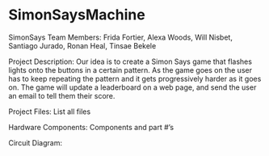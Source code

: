 # SimonSaysMachine
SimonSays
Team Members: Frida Fortier, Alexa Woods, Will Nisbet, Santiago Jurado, Ronan Heal, Tinsae Bekele

Project Description: 
Our idea is to create a Simon Says game that flashes lights onto the buttons in a certain pattern. As the game goes on the user has to keep repeating the pattern and it gets progressively harder as it goes on. The game will update a leaderboard on a web page, and send the user an email to tell them their score.

Project Files:
List all files

Hardware Components:
Components and part #’s

Circuit Diagram:

